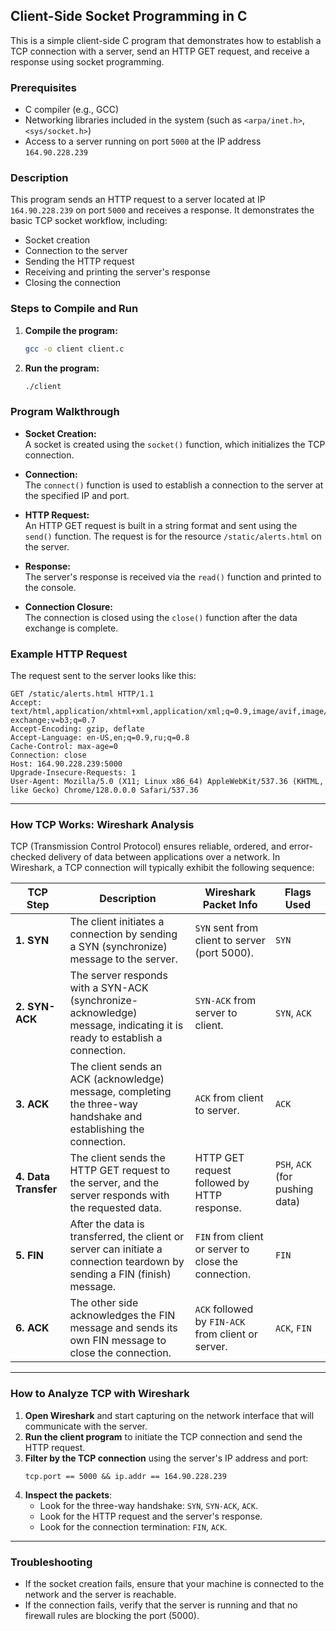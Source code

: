 ## Client-Side Socket Programming in C

This is a simple client-side C program that demonstrates how to establish a TCP connection with a server, send an HTTP GET request, and receive a response using socket programming.

### Prerequisites
- C compiler (e.g., GCC)
- Networking libraries included in the system (such as `<arpa/inet.h>`, `<sys/socket.h>`)
- Access to a server running on port `5000` at the IP address `164.90.228.239`

### Description
This program sends an HTTP request to a server located at IP `164.90.228.239` on port `5000` and receives a response. It demonstrates the basic TCP socket workflow, including:
- Socket creation
- Connection to the server
- Sending the HTTP request
- Receiving and printing the server's response
- Closing the connection

### Steps to Compile and Run
1. **Compile the program:**
   ```bash
   gcc -o client client.c
   ```

2. **Run the program:**
   ```bash
   ./client
   ```

### Program Walkthrough
- **Socket Creation:**  
  A socket is created using the `socket()` function, which initializes the TCP connection.
  
- **Connection:**  
  The `connect()` function is used to establish a connection to the server at the specified IP and port.

- **HTTP Request:**  
  An HTTP GET request is built in a string format and sent using the `send()` function. The request is for the resource `/static/alerts.html` on the server.

- **Response:**  
  The server's response is received via the `read()` function and printed to the console.

- **Connection Closure:**  
  The connection is closed using the `close()` function after the data exchange is complete.

### Example HTTP Request
The request sent to the server looks like this:
```
GET /static/alerts.html HTTP/1.1
Accept: text/html,application/xhtml+xml,application/xml;q=0.9,image/avif,image/webp,image/apng,*/*;q=0.8,application/signed-exchange;v=b3;q=0.7
Accept-Encoding: gzip, deflate
Accept-Language: en-US,en;q=0.9,ru;q=0.8
Cache-Control: max-age=0
Connection: close
Host: 164.90.228.239:5000
Upgrade-Insecure-Requests: 1
User-Agent: Mozilla/5.0 (X11; Linux x86_64) AppleWebKit/537.36 (KHTML, like Gecko) Chrome/128.0.0.0 Safari/537.36
```

---

### How TCP Works: Wireshark Analysis

TCP (Transmission Control Protocol) ensures reliable, ordered, and error-checked delivery of data between applications over a network. In Wireshark, a TCP connection will typically exhibit the following sequence:

| TCP Step | Description | Wireshark Packet Info | Flags Used |
|----------|-------------|-----------------------|------------|
| **1. SYN** | The client initiates a connection by sending a SYN (synchronize) message to the server. | `SYN` sent from client to server (port 5000). | `SYN` |
| **2. SYN-ACK** | The server responds with a SYN-ACK (synchronize-acknowledge) message, indicating it is ready to establish a connection. | `SYN-ACK` from server to client. | `SYN`, `ACK` |
| **3. ACK** | The client sends an ACK (acknowledge) message, completing the three-way handshake and establishing the connection. | `ACK` from client to server. | `ACK` |
| **4. Data Transfer** | The client sends the HTTP GET request to the server, and the server responds with the requested data. | HTTP GET request followed by HTTP response. | `PSH`, `ACK` (for pushing data) |
| **5. FIN** | After the data is transferred, the client or server can initiate a connection teardown by sending a FIN (finish) message. | `FIN` from client or server to close the connection. | `FIN` |
| **6. ACK** | The other side acknowledges the FIN message and sends its own FIN message to close the connection. | `ACK` followed by `FIN-ACK` from client or server. | `ACK`, `FIN` |

---

### How to Analyze TCP with Wireshark
1. **Open Wireshark** and start capturing on the network interface that will communicate with the server.
2. **Run the client program** to initiate the TCP connection and send the HTTP request.
3. **Filter by the TCP connection** using the server's IP address and port:
   ```
   tcp.port == 5000 && ip.addr == 164.90.228.239
   ```
4. **Inspect the packets**:
   - Look for the three-way handshake: `SYN`, `SYN-ACK`, `ACK`.
   - Look for the HTTP request and the server's response.
   - Look for the connection termination: `FIN`, `ACK`.

---

### Troubleshooting
- If the socket creation fails, ensure that your machine is connected to the network and the server is reachable.
- If the connection fails, verify that the server is running and that no firewall rules are blocking the port (5000).
